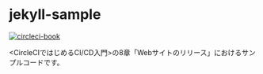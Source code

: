 # jekyll-sample

[![circleci-book](https://circleci.com/gh/circleci-book/jekyll-sample.svg?style=svg)](https://circleci.com/gh/circleci-book/jekyll-sample)

<CircleCIではじめるCI/CD入門>の8章「Webサイトのリリース」におけるサンプルコードです。
